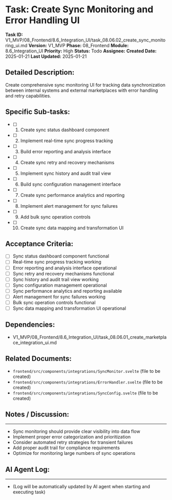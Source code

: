 # Task: Create Sync Monitoring and Error Handling UI

**Task ID:** V1_MVP/08_Frontend/8.6_Integration_UI/task_08.06.02_create_sync_monitoring_ui.md
**Version:** V1_MVP
**Phase:** 08_Frontend
**Module:** 8.6_Integration_UI
**Priority:** High
**Status:** Todo
**Assignee:**
**Created Date:** 2025-01-21
**Last Updated:** 2025-01-21

## Detailed Description:
Create comprehensive sync monitoring UI for tracking data synchronization between internal systems and external marketplaces with error handling and retry capabilities.

## Specific Sub-tasks:
- [ ] 1. Create sync status dashboard component
- [ ] 2. Implement real-time sync progress tracking
- [ ] 3. Build error reporting and analysis interface
- [ ] 4. Create sync retry and recovery mechanisms
- [ ] 5. Implement sync history and audit trail view
- [ ] 6. Build sync configuration management interface
- [ ] 7. Create sync performance analytics and reporting
- [ ] 8. Implement alert management for sync failures
- [ ] 9. Add bulk sync operation controls
- [ ] 10. Create sync data mapping and transformation UI

## Acceptance Criteria:
- [ ] Sync status dashboard component functional
- [ ] Real-time sync progress tracking working
- [ ] Error reporting and analysis interface operational
- [ ] Sync retry and recovery mechanisms functional
- [ ] Sync history and audit trail view working
- [ ] Sync configuration management operational
- [ ] Sync performance analytics and reporting available
- [ ] Alert management for sync failures working
- [ ] Bulk sync operation controls functional
- [ ] Sync data mapping and transformation UI operational

## Dependencies:
- V1_MVP/08_Frontend/8.6_Integration_UI/task_08.06.01_create_marketplace_integration_ui.md

## Related Documents:
- `frontend/src/components/integrations/SyncMonitor.svelte` (file to be created)
- `frontend/src/components/integrations/ErrorHandler.svelte` (file to be created)
- `frontend/src/components/integrations/SyncConfig.svelte` (file to be created)

## Notes / Discussion:
---
* Sync monitoring should provide clear visibility into data flow
* Implement proper error categorization and prioritization
* Consider automated retry strategies for transient failures
* Add proper audit trail for compliance requirements
* Optimize for monitoring large numbers of sync operations

## AI Agent Log:
---
* (Log will be automatically updated by AI agent when starting and executing task)